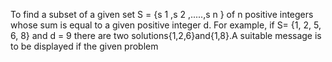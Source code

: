 To find a subset of a given set S = {s 1 ,s 2 ,.....,s n } of n positive integers whose sum is equal
to a given positive integer d. For example, if S= {1, 2, 5, 6, 8} and d = 9 there are two
solutions{1,2,6}and{1,8}.A suitable message is to be displayed if the given problem

